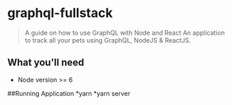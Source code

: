 # graphql-fullstack
> A guide on how to use GraphQL with Node and React
An application to track all your pets using GraphQL, NodeJS &amp; ReactJS.


## What you'll need
* Node version >= 6

##Running Application
*yarn
*yarn server
